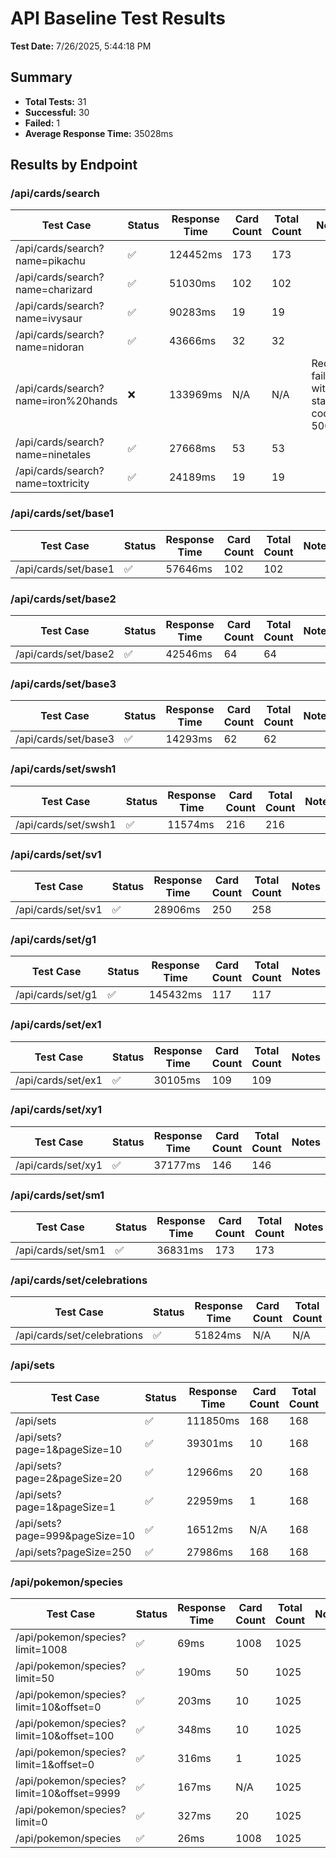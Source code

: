 # API Baseline Test Results

**Test Date:** 7/26/2025, 5:44:18 PM

## Summary

- **Total Tests:** 31
- **Successful:** 30
- **Failed:** 1
- **Average Response Time:** 35028ms

## Results by Endpoint

### /api/cards/search

| Test Case | Status | Response Time | Card Count | Total Count | Notes |
|-----------|--------|---------------|------------|-------------|-------|
| /api/cards/search?name=pikachu | ✅ | 124452ms | 173 | 173 |  |
| /api/cards/search?name=charizard | ✅ | 51030ms | 102 | 102 |  |
| /api/cards/search?name=ivysaur | ✅ | 90283ms | 19 | 19 |  |
| /api/cards/search?name=nidoran | ✅ | 43666ms | 32 | 32 |  |
| /api/cards/search?name=iron%20hands | ❌ | 133969ms | N/A | N/A | Request failed with status code 500 |
| /api/cards/search?name=ninetales | ✅ | 27668ms | 53 | 53 |  |
| /api/cards/search?name=toxtricity | ✅ | 24189ms | 19 | 19 |  |

### /api/cards/set/base1

| Test Case | Status | Response Time | Card Count | Total Count | Notes |
|-----------|--------|---------------|------------|-------------|-------|
| /api/cards/set/base1 | ✅ | 57646ms | 102 | 102 |  |

### /api/cards/set/base2

| Test Case | Status | Response Time | Card Count | Total Count | Notes |
|-----------|--------|---------------|------------|-------------|-------|
| /api/cards/set/base2 | ✅ | 42546ms | 64 | 64 |  |

### /api/cards/set/base3

| Test Case | Status | Response Time | Card Count | Total Count | Notes |
|-----------|--------|---------------|------------|-------------|-------|
| /api/cards/set/base3 | ✅ | 14293ms | 62 | 62 |  |

### /api/cards/set/swsh1

| Test Case | Status | Response Time | Card Count | Total Count | Notes |
|-----------|--------|---------------|------------|-------------|-------|
| /api/cards/set/swsh1 | ✅ | 11574ms | 216 | 216 |  |

### /api/cards/set/sv1

| Test Case | Status | Response Time | Card Count | Total Count | Notes |
|-----------|--------|---------------|------------|-------------|-------|
| /api/cards/set/sv1 | ✅ | 28906ms | 250 | 258 |  |

### /api/cards/set/g1

| Test Case | Status | Response Time | Card Count | Total Count | Notes |
|-----------|--------|---------------|------------|-------------|-------|
| /api/cards/set/g1 | ✅ | 145432ms | 117 | 117 |  |

### /api/cards/set/ex1

| Test Case | Status | Response Time | Card Count | Total Count | Notes |
|-----------|--------|---------------|------------|-------------|-------|
| /api/cards/set/ex1 | ✅ | 30105ms | 109 | 109 |  |

### /api/cards/set/xy1

| Test Case | Status | Response Time | Card Count | Total Count | Notes |
|-----------|--------|---------------|------------|-------------|-------|
| /api/cards/set/xy1 | ✅ | 37177ms | 146 | 146 |  |

### /api/cards/set/sm1

| Test Case | Status | Response Time | Card Count | Total Count | Notes |
|-----------|--------|---------------|------------|-------------|-------|
| /api/cards/set/sm1 | ✅ | 36831ms | 173 | 173 |  |

### /api/cards/set/celebrations

| Test Case | Status | Response Time | Card Count | Total Count | Notes |
|-----------|--------|---------------|------------|-------------|-------|
| /api/cards/set/celebrations | ✅ | 51824ms | N/A | N/A |  |

### /api/sets

| Test Case | Status | Response Time | Card Count | Total Count | Notes |
|-----------|--------|---------------|------------|-------------|-------|
| /api/sets | ✅ | 111850ms | 168 | 168 |  |
| /api/sets?page=1&pageSize=10 | ✅ | 39301ms | 10 | 168 |  |
| /api/sets?page=2&pageSize=20 | ✅ | 12966ms | 20 | 168 |  |
| /api/sets?page=1&pageSize=1 | ✅ | 22959ms | 1 | 168 |  |
| /api/sets?page=999&pageSize=10 | ✅ | 16512ms | N/A | 168 |  |
| /api/sets?pageSize=250 | ✅ | 27986ms | 168 | 168 |  |

### /api/pokemon/species

| Test Case | Status | Response Time | Card Count | Total Count | Notes |
|-----------|--------|---------------|------------|-------------|-------|
| /api/pokemon/species?limit=1008 | ✅ | 69ms | 1008 | 1025 |  |
| /api/pokemon/species?limit=50 | ✅ | 190ms | 50 | 1025 |  |
| /api/pokemon/species?limit=10&offset=0 | ✅ | 203ms | 10 | 1025 |  |
| /api/pokemon/species?limit=10&offset=100 | ✅ | 348ms | 10 | 1025 |  |
| /api/pokemon/species?limit=1&offset=0 | ✅ | 316ms | 1 | 1025 |  |
| /api/pokemon/species?limit=10&offset=9999 | ✅ | 167ms | N/A | 1025 |  |
| /api/pokemon/species?limit=0 | ✅ | 327ms | 20 | 1025 |  |
| /api/pokemon/species | ✅ | 26ms | 1008 | 1025 |  |

